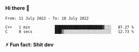 ### Hi there 👋
<!--START_SECTION:waka-->

```text
From: 11 July 2022 - To: 18 July 2022

C++   1 min           █████████████████████▓░░░   87.27 %
C     0 secs          ███▒░░░░░░░░░░░░░░░░░░░░░   12.73 %
```

<!--END_SECTION:waka-->
<!--
**TG4LAaron/TG4LAaron** is a ✨ _special_ ✨ repository because its `README.md` (this file) appears on your GitHub profile.

Here are some ideas to get you started:

- 🔭 I’m currently working on ...
- 🌱 I’m currently learning ...
- 👯 I’m looking to collaborate on ...
- 🤔 I’m looking for help with ...
- 💬 Ask me about ...
- 📫 How to reach me: ...
- 😄 Pronouns: ...
- ⚡ Fun fact: ...
-->
### ⚡ Fun fact: Shit dev
